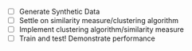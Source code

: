 - [ ] Generate Synthetic Data
- [ ] Settle on similarity measure/clustering algorithm
- [ ] Implement clustering algorithm/similarity measure 
- [ ] Train and test! Demonstrate performance
